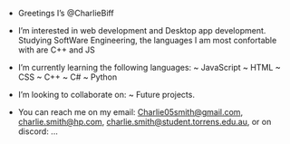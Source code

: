 - Greetings I’s @CharlieBiff

- I’m interested in web development and Desktop app development. 
  Studying SoftWare Engineering, the languages I am most confortable with are C++ and JS
- I’m currently learning the following languages:
    ~ JavaScript
    ~ HTML
    ~ CSS
    ~ C++
    ~ C#
    ~ Python
- I’m looking to collaborate on:
    ~ Future projects.

- You can reach me on my email: Charlie05smith@gmail.com, charlie.smith@hp.com, 
  charlie.smith@student.torrens.edu.au, or on discord: ...

<!---
CharlieBiff/CharlieBiff is a ✨ special ✨ repository because its `README.md` (this file) appears on your GitHub profile.
You can click the Preview link to take a look at your changes.
--->
